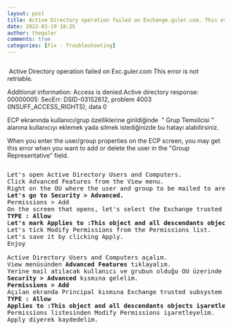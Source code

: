 ```yaml
---
layout: post
title: Active Directory operation failed on Exchange.guler.com. This error is not retriable.
date: 2022-03-19 18:25
author: theguler
comments: true
categories: [Fix - Troubleshooting]
---
```

<!-- wp:image {"id":2330,"sizeSlug":"large","linkDestination":"none"} -->
<figure class="wp-block-image size-large"><img src="https://farukguler.com/assets/post_images/exchange-err.png?w=413" alt="" class="wp-image-2330" /></figure>
<!-- /wp:image -->

<!-- wp:paragraph -->
<p>&nbsp;Active Directory operation failed on Exc.guler.com This error is not retriable.</p>
<!-- /wp:paragraph -->

<!-- wp:paragraph -->
<p>Additional information: Access is denied.Active directory response: 00000005: SecErr: DSID-03152612, problem 4003 (INSUFF_ACCESS_RIGHTS), data 0</p>
<!-- /wp:paragraph -->

<!-- wp:paragraph -->
<p>ECP ekranında kullanıcı/grup özelliklerine girildiğinde&nbsp; ” Grup Temsilcisi ” alanına kullanıcıyı eklemek yada silmek istediğinizde bu hatayı alabilirsiniz.</p>
<!-- /wp:paragraph -->

<!-- wp:paragraph -->
<p>When you enter the user/group properties on the ECP screen, you may get this error when you want to add or delete the user in the "Group Representative" field.</p>
<!-- /wp:paragraph -->

<!-- wp:image {"id":2334,"sizeSlug":"large","linkDestination":"none"} -->
<figure class="wp-block-image size-large"><img src="https://farukguler.com/assets/post_images/retrival_exc.png?w=807" alt="" class="wp-image-2334" /></figure>
<!-- /wp:image -->

<!-- wp:preformatted -->
<pre class="wp-block-preformatted">Let's open Active Directory Users and Computers.
Click Advanced Features from the View menu.
Right on the OU where the user and group to be mailed to are located &gt; <strong>Properties
Let's go to Security &gt; Advanced.</strong>
Permissions &gt; Add
On the screen that opens, let's select the Exchange trusted subsystem in the Principal part.
<strong>TYPE : Allow</strong>
L<strong>et's mark Applies to :This object and all descendants objects.</strong>
Let's tick Modify Permissions from the Permissions list.
Let's save it by clicking Apply.
Enjoy

Active Directory Users and Computers açalım.
View menüsünden <strong>Advanced Features</strong> tıklayalım.
Yerine mail atılacak kullanıcı ve grubun olduğu OU üzerinde s<strong>ağtık &gt; Properties
Security &gt; Advanced</strong> kısmına gelelim.
<strong>Permissions &gt; Add</strong>
Açılan ekranda Principal kısmına Exchange trusted subsystem seçelim.
<strong>TYPE : Allow</strong>
<strong>Applies to :This object and all descendants objects işaretleyelim.</strong> 
Permissions listesinden Modify Permissions işaretleyelim.
Apply diyerek kaydedelim.</pre>
<!-- /wp:preformatted -->
